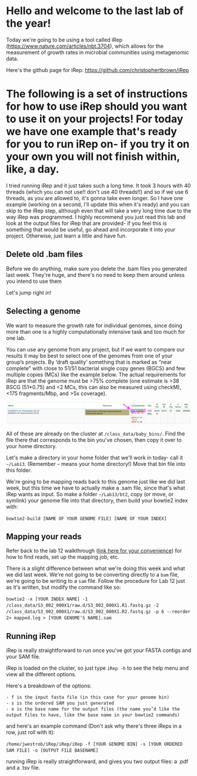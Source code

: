 # Hello and welcome to the last lab of the year!

Today we're going to be using a tool called iRep (https://www.nature.com/articles/nbt.3704), which allows for the measurement of growth rates in microbial communities using metagenomic data.

Here's the github page for iRep: https://github.com/christophertbrown/iRep

# The following is a set of instructions for how to use iRep should you want to use it on your projects! For today we have one example that's ready for you to run iRep on- if you try it on your own you will not finish within, like, a day.

I tried running iRep and it just takes such a long time. It took 3 hours with 40 threads (which you can not use!! don't use 40 threads!!) and so if we use 6 threads, as you are allowed to, it's gonna take even longer. So I have one example (working on a second, I'll update this when it's ready) and you can skip to the iRep step, although even that will take a very long time due to the way iRep was programmed. I highly recommend you just read this lab and look at the output files for iRep that are provided- if you feel this is something that would be useful, go ahead and incorporate it into your project. Otherwise, just learn a little and have fun.

## Delete old .bam files

Before we do anything, make sure you delete the .bam files you generated last week. They're huge, and there's no need to keep them around unless you intend to use them 

Let's jump right in!

## Selecting a genome 

We want to measure the growth rate for individual genomes, since doing more than one is a highly computationally intensive task and too much for one lab.

You can use any genome from any project, but if we want to compare our results it may be best to select one of the genomes from one of your group’s projects.  By ‘draft quality’ something that is marked as “near complete” with close to 51/51 bacterial single copy genes (BGCS) and few multiple copies (MCs) like the example below.  The actual requirements for iRep are that the genome must be >75% complete (one estimate is >38 BSCG (51*0.75) and <2 MCs, this can also be measured using checkM), <175 fragments/Mbp, and >5x coverage).  

![example_genome.png](example_genome.png)

All of these are already on the cluster at `/class_data/baby_bins/`. Find the file there that corresponds to the bin you've chosen, then copy it over to your home directory.

Let's make a directory in your home folder that we'll work in today- call it `~/Lab13`. (Remember `~` means your home directory!) Move that bin file into this folder.

We're going to be mapping reads back to this genome just like we did last week, but this time we have to actually make a .sam file, since that's what iRep wants as input. So make a folder `~/Lab13/bt2`, copy (or move, or symlink) your genome file into that directory, then build your bowtie2 index with:

```bowtie2-build [NAME OF YOUR GENOME FILE] [NAME OF YOUR INDEX]```

## Mapping your reads

Refer back to the lab 12 walkthrough (<a href=https://github.com/jwestrob/ESPM_112L/blob/master/Week_12/Week_12_Walkthrough.md>link here for your convenience</a>) for how to find reads, set up the mapping job, etc. 

There is a slight difference between what we're doing this week and what we did last week. We're not going to be converting directly to a `bam` file, we're going to be writing to a `sam` file. Follow the procedure for Lab 12 just as it's written, but modify the command like so:

```bowtie2 -x [YOUR INDEX NAME] -1 /class_data/S3_002_000X1/raw.d/S3_002_000X1.R1.fastq.gz -2 /class_data/S3_002_000X1/raw.d/S3_002_000X1.R2.fastq.gz -p 6 --reorder 2> mapped.log > [YOUR GENOME'S NAME].sam```


## Running iRep

iRep is really straightforward to run once you've got your FASTA contigs and your SAM file. 

iRep is loaded on the cluster, so just type `iRep -h` to see the help menu and view all  the different options.

Here's a breakdown of the options:

	- f is the input fasta file (in this case for your genome bin)
	- s is the ordered SAM you just generated
	- o is the base name for the output files (the name you’d like the output files to have, like the base name in your bowtie2 commands)

and here's an example command (Don't ask why there's three iReps in a row, just roll with it):

```/home/jwestrob/iRep/iRep/iRep -f [YOUR GENOME BIN] -s [YOUR ORDERED SAM FILE] -o [OUTPUT FILE BASENAME]```

running iRep is really straightforward, and gives you two output files: a .pdf and a .tsv file. 

